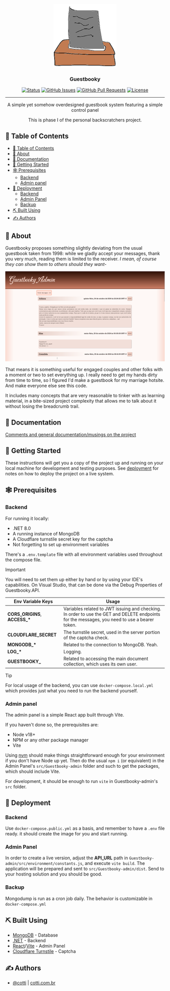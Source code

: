 <p align="center">
  <a href="" rel="noopener">
 <img width=200px height=200px src="docs/guestbooky.png" alt="Guestbooky Project logo"></a>
</p>

<h3 align="center">Guestbooky</h3>

<div align="center">

[![Status](https://img.shields.io/badge/status-active-success.svg)]()
[![GitHub Issues](https://img.shields.io/github/issues/cotti/guestbooky.svg)](https://github.com/cotti/guestbooky/issues)
[![GitHub Pull Requests](https://img.shields.io/github/issues-pr/cotti/guestbooky.svg)](https://github.com/cotti/guestbooky/pulls)
[![License](https://img.shields.io/badge/license-AGPLv3-003300.svg)](/LICENSE)

</div>

---


<p align="center">A simple yet somehow overdesigned guestbook system featuring a simple control panel</p>

<p align="center"> This is phase I of the personal backscratchers project.</p>

## 📝 Table of Contents


- [📝 Table of Contents](#-table-of-contents)
- [🧐 About ](#-about-)
- [📑 Documentation ](#-documentation-)
- [🏁 Getting Started ](#-getting-started-)
- [🕸️ Prerequisites](#️-prerequisites)
  - [Backend](#backend)
  - [Admin panel](#admin-panel)
- [🚀 Deployment ](#-deployment-)
  - [Backend](#backend-1)
  - [Admin Panel](#admin-panel-1)
  - [Backup](#backup)
- [⛏️ Built Using ](#️-built-using-)
- [✍️ Authors ](#️-authors-)

## 🧐 About <a name = "about"></a>

Guestbooky proposes something slightly deviating from the usual guestbook taken from 1998: while we gladly accept your messages, thank you very much, reading them is limited to the receiver. *I mean, of course they can show them to others should they want-*

<p align="center"><img src="docs/guestbooky-admin.png" alt="Guestbooky Admin Panel"/></p>

That means it is something useful for engaged couples and other folks with a moment or two to set everything up. I really need to get my hands dirty from time to time, so I figured I'd make a guestbook for my marriage hotsite. And make everyone else see this code.

It includes many concepts that are very reasonable to tinker with as learning material, in a bite-sized project complexity that allows me to talk about it without losing the breadcrumb trail.

## 📑 Documentation <a name = "documentation"></a>

[Comments and general documentation/musings on the project](docs/comments.md)

## 🏁 Getting Started <a name = "getting_started"></a>

These instructions will get you a copy of the project up and running on your local machine for development and testing purposes. See [deployment](#deployment) for notes on how to deploy the project on a live system.

## 🕸️ Prerequisites

### Backend

For running it locally:
- .NET 8.0
- A running instance of MongoDB
- A Cloudflare turnstile secret key for the captcha
- Not forgetting to set up environment variables

There's a `.env.template` file with all environment variables used throughout the compose file.

> [!IMPORTANT]
 You will need to set them up either by hand or by using your IDE's capabilities. On Visual Studio, that can be done via the Debug Properties of Guestbooky.API.

|Env Variable Keys|Usage|
|----|----|
|**CORS_ORIGINS**, **ACCESS_\***|Variables related to JWT issuing and checking. In order to use the GET and DELETE endpoints for the messages, you need to use a bearer token.|
|**CLOUDFLARE_SECRET**|The turnstile secret, used in the server portion of the captcha check.|
|**MONGODB_\***|Related to the connection to MongoDB. Yeah.|
|**LOG_\***|Logging.|
|**GUESTBOOKY_**|Related to accessing the main document collection, which uses its own user.|

> [!TIP]
> For local usage of the backend, you can use `docker-compose.local.yml` which provides just what you need to run the backend yourself.

### Admin panel

The admin panel is a simple React app built through Vite.

If you haven't done so, the prerequisites are:

- Node v18+
- NPM or any other package manager
- Vite

Using [nvm](https://github.com/nvm-sh/nvm) should make things straightforward enough for your environment if you don't have Node up yet. Then do the usual `npm i` (or equivalent) in the Admin Panel's `src/Guestbooky-admin` folder and such to get the packages, which should include Vite.

For development, it should be enough to run `vite` in Guestbooky-admin's `src` folder.

## 🚀 Deployment <a name = "deployment"></a>

### Backend

Use `docker-compose.public.yml` as a basis, and remember to have a `.env` file ready. it should create the image for you and start running.

### Admin Panel

In order to create a live version, adjust the **API_URL** path in `Guestbooky-admin/src/environment/constants.js`, and execute `vite build`. The application will be prepared and sent to `src/Guestbooky-admin/dist`. Send to your hosting solution and you should be good.

### Backup

Mongodump is run as a cron job daily. The behavior is customizable in `docker-compose.yml`

## ⛏️ Built Using <a name = "built_using"></a>

- [MongoDB](https://www.mongodb.com/) - Database
- [.NET](https://dot.net/) - Backend
- [React](https://react.dev/)/[Vite](https://vite.dev) - Admin Panel
- [Cloudflare Turnstile](https://www.cloudflare.com/pt-br/products/turnstile/) - Captcha

## ✍️ Authors <a name = "authors"></a>

- [@cotti](https://github.com/cotti) | [cotti.com.br](https://cotti.com.br)